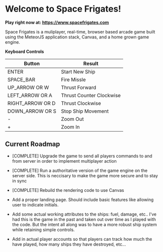 # Welcome to Space Frigates!

**Play right now at: https://www.spacefrigates.com**

Space Frigates is a muliplayer, real-time, browser based arcade game built using the MeteorJS application
stack, Canvas, and a home grown game engine.

**Keyboard Controls**

Button | Result
------ | ------
ENTER | Start New Ship
SPACE_BAR | Fire Missle
UP_ARROW OR W | Thrust Forward
LEFT_ARROW OR A | Thrust Counter Clockwise
RIGHT_ARROW OR D | Thrust Clockwise
DOWN_ARROW OR S | Stop Ship Movement
- | Zoom Out
+ | Zoom In

## Current Roadmap

- [COMPLETE] Upgrade the game to send all players commands to and from server in order to
implement multiplayer action

- [COMPLETE] Run a authoritative version of the game engine on the server side. This is neccisary to
make the game more secure and to stay in sync

- [COMPLETE] Rebuild the rendering code to use Canvas

- Add a proper landing page. Should include basic features like allowing user to indicate
initials.

- Add some actual working attributes to the ships: fuel, damage, etc.. I've had
this is the game in the past and taken out over time as I played with the code.
But the intent all along was to have a more robust ship system while retaining
simple controls.

- Add in actual player accounts so that players can track how much the have
played, how many ships they have destroyed, etc...
